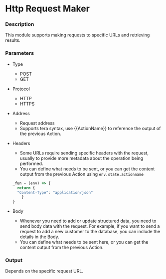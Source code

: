 # Http Request Maker

### Description

This module supports making requests to specific URLs and retrieving results.


### Parameters
- Type
	- POST
	- GET
- Protocol
	- HTTP
	- HTTPS
- Address
	- Request address
	- Supports tera syntax, use {{ActionName}} to reference the output of the previous Action.
- Headers
	- Some URLs require sending specific headers with the request, usually to provide more metadata about the operation being performed.
	- You can define what needs to be sent, or you can get the content output from the previous Action using `env.state.actionname`

	```javascript
	_fun = (env) => {
	  return {
	  "Content-Type": "application/json"
	    }
    }
	```
- Body
	- Whenever you need to add or update structured data, you need to send body data with the request. For example, if you want to send a request to add a new customer to the database, you can include the details in the Body.
	- You can define what needs to be sent here, or you can get the content output from the previous Action. 

### Output
Depends on the specific request URL.